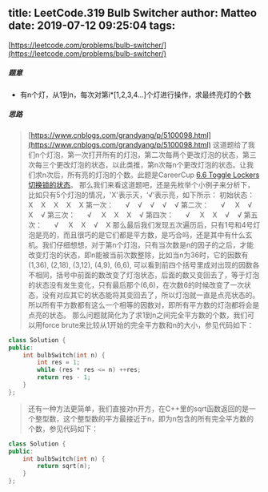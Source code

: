 title: LeetCode.319 Bulb Switcher
author: Matteo
date: 2019-07-12 09:25:04
tags:
---
[https://leetcode.com/problems/bulb-switcher/](https://leetcode.com/problems/bulb-switcher/)
##### 题意
* 有n个灯，从1到n，每次对第i*[1,2,3,4...]个灯进行操作，求最终亮灯的个数
##### 思路
>[https://www.cnblogs.com/grandyang/p/5100098.html](https://www.cnblogs.com/grandyang/p/5100098.html)
这道题给了我们n个灯泡，第一次打开所有的灯泡，第二次每两个更改灯泡的状态，第三次每三个更改灯泡的状态，以此类推，第n次每n个更改灯泡的状态。让我们求n次后，所有亮的灯泡的个数。此题是CareerCup [6.6 Toggle Lockers 切换锁的状态](http://www.cnblogs.com/grandyang/p/4762885.html)。
那么我们来看这道题吧，还是先枚举个小例子来分析下，比如只有5个灯泡的情况，'X'表示灭，‘√’表示亮，如下所示：
初始状态：    X    X    X    X    X
第一次：      √    √    √    √    √
第二次：      √     X    √    X    √
第三次：      √     X    X    X    √
第四次：      √     X    X    √    √
第五次：      √     X    X    √    X
那么最后我们发现五次遍历后，只有1号和4号灯泡是亮的，而且很巧的是它们都是平方数，是巧合吗，还是其中有什么玄机。我们仔细想想，对于第n个灯泡，只有当次数是n的因子的之后，才能改变灯泡的状态，即n能被当前次数整除，比如当n为36时，它的因数有(1,36), (2,18), (3,12), (4,9), (6,6), 可以看到前四个括号里成对出现的因数各不相同，括号中前面的数改变了灯泡状态，后面的数又变回去了，等于灯泡的状态没有发生变化，只有最后那个(6,6)，在次数6的时候改变了一次状态，没有对应其它的状态能将其变回去了，所以灯泡就一直是点亮状态的。所以所有平方数都有这么一个相等的因数对，即所有平方数的灯泡都将会是点亮的状态。
那么问题就简化为了求1到n之间完全平方数的个数，我们可以用force brute来比较从1开始的完全平方数和n的大小，参见代码如下：
```C++
class Solution {
public:
    int bulbSwitch(int n) {
        int res = 1;
        while (res * res <= n) ++res;
        return res - 1;
    }
};
```
>还有一种方法更简单，我们直接对n开方，在C++里的sqrt函数返回的是一个整型数，这个整型数的平方最接近于n，即为n包含的所有完全平方数的个数，参见代码如下：
```C++
class Solution {
public:
    int bulbSwitch(int n) {
        return sqrt(n);
    }
};
```



